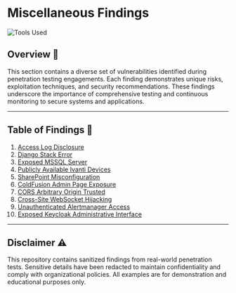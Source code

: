 # Miscellaneous Findings

![Tools Used](https://img.shields.io/badge/Tools-Burp%20Suite%2C%20OWASP%20ZAP%2C%20Nuclei-blue)

## Overview 📖
This section contains a diverse set of vulnerabilities identified during penetration testing engagements. Each finding demonstrates unique risks, exploitation techniques, and security recommendations. These findings underscore the importance of comprehensive testing and continuous monitoring to secure systems and applications.

---

## Table of Findings 📂

1. [Access Log Disclosure](./Access_Log_Disclosure.md)
2. [Django Stack Error](./Django_Stack_Error.md)
3. [Exposed MSSQL Server](./Exposed_MSSQL_Server.md)
4. [Publicly Available Ivanti Devices](./Publicly_Available_Ivanti_Devices.md)
5. [SharePoint Misconfiguration](./SharePoint_Misconfiguration.md)
6. [ColdFusion Admin Page Exposure](./ColdFusion_Admin_Page_Exposure.md)
7. [CORS Arbitrary Origin Trusted](./CORS_Arbitrary_Origin_Trusted.md)
8. [Cross-Site WebSocket Hijacking](./Cross_Site_WebSocket_Hijacking.md)
9. [Unauthenticated Alertmanager Access](./Unauthenticated_Alertmanager_Access.md)
10. [Exposed Keycloak Administrative Interface](./Exposed_Keycloak_Administrative_Interface.md)

---

## Disclaimer ⚠️
This repository contains sanitized findings from real-world penetration tests. Sensitive details have been redacted to maintain confidentiality and comply with organizational policies. All examples are for demonstration and educational purposes only.
